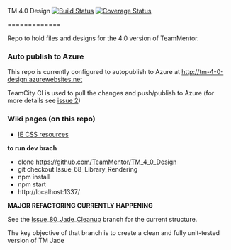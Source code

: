 TM 4.0 Design   [![Build Status](https://travis-ci.org/TeamMentor/TM_4_0_Design.svg?branch=Issue_66_TopNav_Auth)](https://travis-ci.org/TeamMentor/TM_4_0_Design)
[![Coverage Status](https://coveralls.io/repos/TeamMentor/TM_4_0_Design/badge.png?branch=master)](https://coveralls.io/r/TeamMentor/TM_4_0_Design?branch=master)

=============

Repo to hold files and designs for the 4.0 version of TeamMentor.


### Auto publish to Azure

This repo is currently configured to autopublish to Azure at http://tm-4-0-design.azurewebsites.net

TeamCity CI is used to pull the changes and push/publish to Azure (for more details see [issue 2](https://github.com/TeamMentor/TM_4_0_Design/issues/2))

### Wiki pages (on this repo)

* [IE CSS resources](https://github.com/TeamMentor/TM_4_0_Design/wiki/IE-CSS-resources)



**to run dev brach**

* clone https://github.com/TeamMentor/TM_4_0_Design
* git checkout Issue_68_Library_Rendering
* npm install
* npm start
* http://localhost:1337/

**MAJOR REFACTORING CURRENTLY HAPPENING**

See the [Issue_80_Jade_Cleanup](https://github.com/TeamMentor/TM_4_0_Design/tree/Issue_80_Jade_Cleanup) branch for the current structure. 

The key objective of that branch is to create a clean and fully unit-tested version of TM Jade
